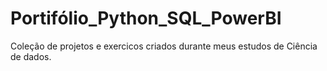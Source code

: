 # Portifólio_Python_SQL_PowerBI
Coleção de projetos e exercicos criados durante meus estudos de Ciência de dados.
